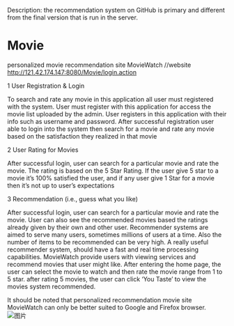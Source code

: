 Description: the recommendation system on GitHub is primary and different from the final version that is run in the server.
# Movie
personalized movie recommendation site MovieWatch //website http://121.42.174.147:8080/Movie/login.action

1 User Registration & Login

To search and rate any movie in this application all user must registered with the system. User must register with this application for access the movie list uploaded by the admin. User registers in this application with their info such as username and password. After successful registration user able to login into the system then search for a movie and rate any movie based on the satisfaction they realized in that movie

2 User Rating for Movies

After successful login, user can search for a particular movie and rate the movie. The rating is based on the 5 Star Rating. If the user give 5 star to a movie it’s 100% satisfied the user, and if any user give 1 Star for a movie then it’s not up to user’s expectations

3 Recommendation (i.e., guess what you like)

After successful login, user can search for a particular movie and rate the movie. User can also see the recommended movies based the ratings already given by their own and other user. Recommender systems are aimed to serve many users, sometimes millions of users at a time. Also the number of items to be recommended can be very high. A really useful recommender system, should have a fast and real time processing capabilities. MovieWatch provide users with viewing services and recommend movies that user might like. After entering the home page, the user can select the movie to watch and then rate the movie range from 1 to 5 star. after rating 5 movies, the user can click ‘You Taste’ to view the movies system recommended.

It should be noted that personalized recommendation movie site MovieWatch can only be better suited to Google and Firefox browser.<br/>
![图片](http://b364.photo.store.qq.com/psb?/V13n5inQ1uo8xv/q*d7G9j6lmj*gStL9B0KKDHEaJNMv7szpMBp9rGDWTo!/c/dGwBAAAAAAAA&bo=DAIYAgAAAAAREDM!)
